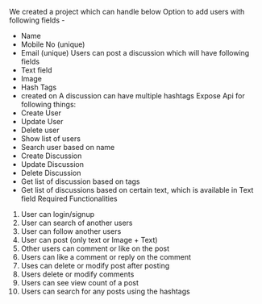 We created a project which can handle below
Option to add users with following fields -
- Name
- Mobile No (unique)
- Email (unique)
Users can post a discussion which will have following fields
- Text field
- Image
- Hash Tags
- created on
A discussion can have multiple hashtags
Expose Api for following things:
- Create User
- Update User
- Delete user
- Show list of users
- Search user based on name
- Create Discussion
- Update Discussion
- Delete Discussion
- Get list of discussion based on tags
- Get list of discussions based on certain text, which is available in Text field
Required Functionalities
1. User can login/signup
2. User can search of another users
3. User can follow another users
4. User can post (only text or Image + Text)
5. Other users can comment or like on the post
6. Users can like a comment or reply on the comment
7. Uses can delete or modify post after posting
8. Users delete or modify comments
9. Users can see view count of a post
10. Users can search for any posts using the hashtags
